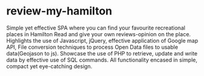 # review-my-hamilton
Simple yet effective SPA where you can find your favourite recreational places in Hamilton
Read and give your own reviews-opinion on the place.
Highlights the use of Javascript, jQuery, effective application of Google map API, File conversion techniques to process Open Data files to usable data(Geojason to js).
Showcase the use of PHP to retrieve, update and write data by effective use of SQL commands.
All functionality encased in simple, compact yet eye-catching design.
